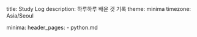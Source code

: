 title: Study Log
description: 하루하루 배운 것 기록
theme: minima
timezone: Asia/Seoul

minima:
  header_pages:
    - python.md

